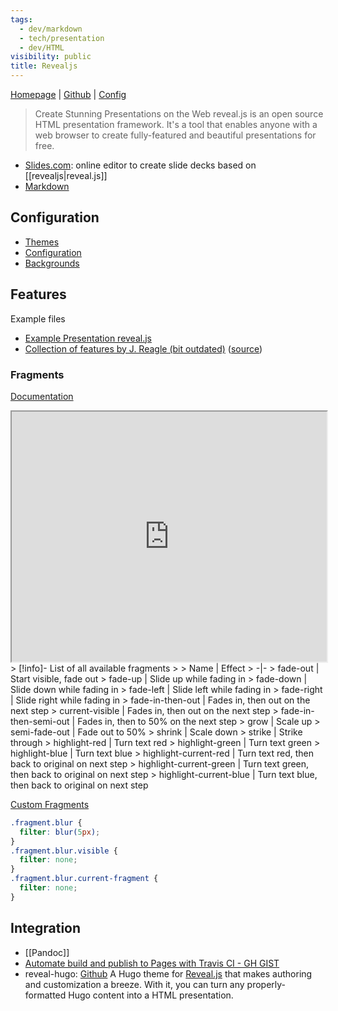 ```yaml
---
tags:
  - dev/markdown
  - tech/presentation
  - dev/HTML
visibility: public
title: Revealjs
---
```

[Homepage](https://revealjs.com/) | [Github](https://github.com/hakimel/reveal.js) | [Config](https://revealjs.com/config/)

> Create Stunning Presentations on the Web
> reveal.js is an open source HTML presentation framework. It's a tool that enables anyone with a web browser to create fully-featured and beautiful presentations for free.

- [Slides.com](https://slides.com/): online editor to create slide decks based on [[revealjs|reveal.js]]
- [Markdown](https://revealjs.com/markdown/)

## Configuration

- [Themes](https://revealjs.com/themes/)
- [Configuration](https://revealjs.com/config/)
- [Backgrounds](https://revealjs.com/backgrounds/)

## Features

Example files

- [Example Presentation reveal.js](file://rsc/revealjs/presentation_revealjs.md)
- [Collection of features by J. Reagle (bit outdated)](file://rsc/markdown/revealjs_features_JReagle.md) ([source](https://reagle.org/joseph/talks/2014/exemplar.md))

### Fragments

[Documentation](https://revealjs.com/fragments/)
<iframe title="" src="https://revealjs.com/fragments/" width="100%" height="400"></iframe>
> [!info]- List of all available fragments
>
> Name | Effect
> -|-
> fade-out | Start visible, fade out
> fade-up | Slide up while fading in
> fade-down | Slide down while fading in
> fade-left | Slide left while fading in
> fade-right | Slide right while fading in
> fade-in-then-out | Fades in, then out on the next step
> current-visible | Fades in, then out on the next step
> fade-in-then-semi-out | Fades in, then to 50% on the next step
> grow | Scale up
> semi-fade-out | Fade out to 50%
> shrink | Scale down
> strike | Strike through
> highlight-red | Turn text red
> highlight-green | Turn text green
> highlight-blue | Turn text blue
> highlight-current-red | Turn text red, then back to original on next step
> highlight-current-green | Turn text green, then back to original on next step
> highlight-current-blue | Turn text blue, then back to original on next step

[Custom Fragments](https://revealjs.com/fragments/#custom-fragments)

```css
.fragment.blur {
  filter: blur(5px);
}
.fragment.blur.visible {
  filter: none;
}
.fragment.blur.current-fragment {
  filter: none;
}
```

## Integration

- [[Pandoc]]
- [Automate build and publish to Pages with Travis CI - GH GIST](https://gist.github.com/jonashackt/85f9df62986db4e70396e3c494e26b76)
- reveal-hugo: [Github](https://github.com/dzello/reveal-hugo)
  A Hugo theme for [Reveal.js](https://revealjs.com/) that makes authoring and customization a breeze. With it, you can turn any properly-formatted Hugo content into a HTML presentation.
